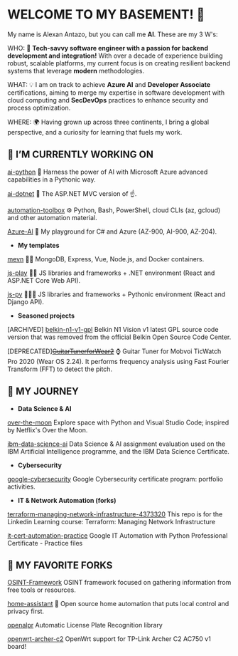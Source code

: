 <!--# Hi there 👋-->
# WELCOME TO MY BASEMENT! 👋

My name is Alexan Antazo, but you can call me **Al**. These are my 3 W's:

WHO: 🚀 **Tech-savvy software engineer with a passion for backend development and integration!** With over a decade of experience building robust, scalable platforms, my current focus is on creating resilient backend systems that leverage **modern** methodologies.

WHAT: 💡 I am on track to achieve **Azure AI** and **Developer Associate** certifications, aiming to merge my expertise in software development with cloud computing and **SecDevOps** practices to enhance security and process optimization.

WHERE: 🌍 Having grown up across three continents, I bring a global perspective, and a curiosity for learning that fuels my work.

## 🔭 I’M CURRENTLY WORKING ON

[ai-python](https://github.com/antazo/ai-python?tab=readme-ov-file#ai-with-python-azure-ai)
🐍 Harness the power of AI with Microsoft Azure advanced capabilities in a Pythonic way.

[ai-dotnet](https://github.com/antazo/ai-dotnet?tab=readme-ov-file#ai-with-dotnet-azure-ai)
🤖 The ASP.NET MVC version of ☝️.

[automation-toolbox](https://github.com/antazo/automation-toolbox?tab=readme-ov-file#automation-toolbox)
⚙️ Python, Bash, PowerShell, cloud CLIs (az, gcloud) and other automation material.

[Azure-Al](https://github.com/antazo/Azure-Al)
🤖 My playground for C# and Azure (AZ-900, AI-900, AZ-204).

- **My templates**

[mevn](https://github.com/antazo/mevn)
👨‍🚀 MongoDB, Express, Vue, Node.js, and Docker containers.

[js-play](https://github.com/antazo/js-play)
👨‍🚀 JS libraries and frameworks + .NET environment (React and ASP.NET Core Web API).

[js-py](https://github.com/antazo/js-py)
🧑🏽‍🚀 JS libraries and frameworks + Pythonic environment (React and Django API).

- **Seasoned projects**

[ARCHIVED] [belkin-n1-v1-gpl](https://github.com/antazo/belkin-n1-v1-gpl)
Belkin N1 Vision v1 latest GPL source code version that was removed from the official Belkin Open Source Code Center.

[DEPRECATED]~~[GuitarTunerforWear2](https://github.com/antazo/GuitarTunerforWear2)~~
⌚ Guitar Tuner for Mobvoi TicWatch Pro 2020 (Wear OS 2.24). It performs frequency analysis using Fast Fourier Transform (FFT) to detect the pitch.

## 🌱 MY JOURNEY

- **Data Science & AI**

[over-the-moon](https://github.com/antazo/over-the-moon?tab=readme-ov-file#over-the-moon)
Explore space with Python and Visual Studio Code; inspired by Netflix's Over the Moon.

[ibm-data-science-ai](https://github.com/antazo/ibm-data-science-ai)
Data Science & AI assignment evaluation used on the IBM Artificial Intelligence programme, and the IBM Data Science Certificate.

- **Cybersecurity**

[google-cybersecurity](https://github.com/antazo/google-cybersecurity)
Google Cybersecurity certificate program: portfolio activities.

- **IT & Network Automation (forks)**

[terraform-managing-network-infrastructure-4373320](https://github.com/antazo/terraform-managing-network-infrastructure-4373320)
This repo is for the Linkedin Learning course: Terraform: Managing Network Infrastructure

[it-cert-automation-practice](https://github.com/antazo/it-cert-automation-practice)
Google IT Automation with Python Professional Certificate - Practice files

## 👯 MY FAVORITE FORKS

[OSINT-Framework](https://github.com/antazo/OSINT-Framework)
OSINT framework focused on gathering information from free tools or resources.

[home-assistant](https://github.com/antazo/home-assistant)
🏡 Open source home automation that puts local control and privacy first.

[openalpr](https://github.com/antazo/openalpr)
Automatic License Plate Recognition library

[openwrt-archer-c2](https://github.com/antazo/openwrt-archer-c2)
OpenWrt support for TP-Link Archer C2 AC750 v1 board!

<!--
**antazo/antazo** is a ✨ _special_ ✨ repository because its `README.md` (this file) appears on your GitHub profile.

Here are some ideas to get you started:

- 🔭 I’m currently working on ...
- 🌱 I’m currently learning ...
- 👯 I’m looking to collaborate on ...
- 🤔 I’m looking for help with ...
- 💬 Ask me about ...
- 📫 How to reach me: ...
- 😄 Pronouns: ...
- ⚡ Fun fact: ...
-->
